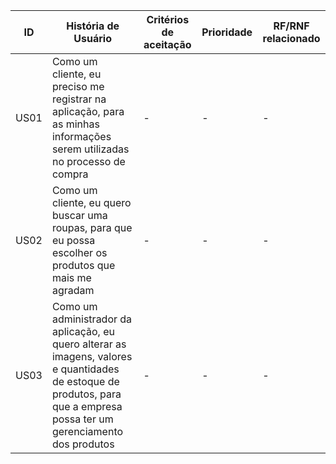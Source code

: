 | ID  | História de Usuário | Critérios de aceitação | Prioridade | RF/RNF relacionado |
| ------------- | ------------- |------------- |------------- | ------------- |
| US01 | Como um cliente, eu preciso me registrar na aplicação, para as minhas informações serem utilizadas no processo de compra | - | - | - |
| US02 | Como um cliente, eu quero buscar uma roupas, para que eu possa escolher os produtos que mais me agradam | - | - | - |
| US03 | Como um administrador da aplicação, eu quero alterar as imagens, valores e quantidades de estoque de produtos, para que a empresa possa ter um gerenciamento dos produtos | - | - | - |


